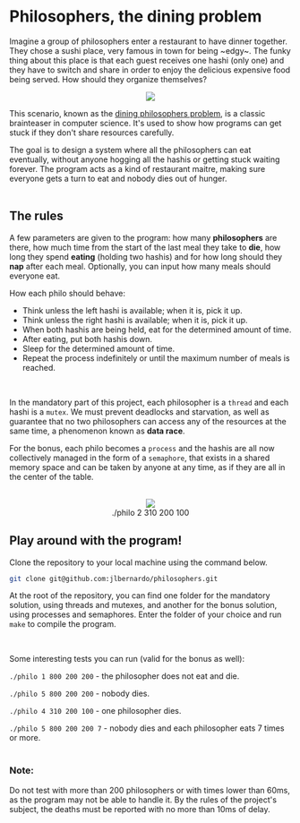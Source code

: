 # Philosophers, the dining problem

Imagine a group of philosophers enter a restaurant to have dinner together. They chose a sushi place, very famous in town for being \~edgy~. The funky thing about this place is that each guest receives one hashi (only one) and they have to switch and share in order to enjoy the delicious expensive food being served. How should they organize themselves?

<p align="center">
  <img src="https://res.cloudinary.com/practicaldev/image/fetch/s---imrjIOF--/c_limit%2Cf_auto%2Cfl_progressive%2Cq_auto%2Cw_350/https://res.cloudinary.com/studio-mogwai/image/upload/v1581865192/Untitled_Artwork_5.png" />
</p>


This scenario, known as the [dining philosophers problem](https://en.wikipedia.org/wiki/Dining_philosophers_problem), is a classic brainteaser in computer science. It's used to show how programs can get stuck if they don't share resources carefully.

The goal is to design a system where all the philosophers can eat eventually, without anyone hogging all the hashis or getting stuck waiting forever. The program acts as a kind of restaurant maitre, making sure everyone gets a turn to eat and nobody dies out of hunger.
<br><br>

## The rules

A few parameters are given to the program: how many **philosophers** are there, how much time from the start of the last meal they take to **die**, how long they spend **eating** (holding two hashis) and for how long should they **nap** after each meal. Optionally, you can input how many meals should everyone eat.

How each philo should behave:
- Think unless the left hashi is available; when it is, pick it up.
- Think unless the right hashi is available; when it is, pick it up.
- When both hashis are being held, eat for the determined amount of time.
- After eating, put both hashis down.
- Sleep for the determined amount of time.
- Repeat the process indefinitely or until the maximum number of meals is reached.

<br>

In the mandatory part of this project, each philosopher is a `thread` and each hashi is a `mutex`. We must prevent deadlocks and starvation, as well as guarantee that no two philosophers can access any of the resources at the same time, a phenomenon known as **data race**.

For the bonus, each philo becomes a `process` and the hashis are all now collectively managed in the form of a `semaphore`, that exists in a shared memory space and can be taken by anyone at any time, as if they are all in the center of the table.
<br><br>

<p align="center">
  <img src="https://media.discordapp.net/attachments/819418940987670558/1240117661526917131/image.png?ex=66456512&is=66441392&hm=ec158cd83cbd8510d3303bb2588ac199922189dd94df58d33a5a06de13724c9e&" /><br>
  ./philo 2 310 200 100
</p>

## Play around with the program!

Clone the repository to your local machine using the command below.

```bash
git clone git@github.com:jlbernardo/philosophers.git
```

At the root of the repository, you can find one folder for the mandatory solution, using threads and mutexes, and another for the bonus solution, using processes and semaphores. Enter the folder of your choice and run `make` to compile the program.

<br>

Some interesting tests you can run (valid for the bonus as well):

`./philo 1 800 200 200` - the philosopher does not eat and die.

`./philo 5 800 200 200` - nobody dies.

`./philo 4 310 200 100` - one philosopher dies.

`./philo 5 800 200 200 7` - nobody dies and each philosopher eats 7 times or more.
<br><br>

### Note:

Do not test with more than 200 philosophers or with times lower than 60ms, as the program may not be able to handle it. By the rules of the project's subject, the deaths must be reported with no more than 10ms of delay.
